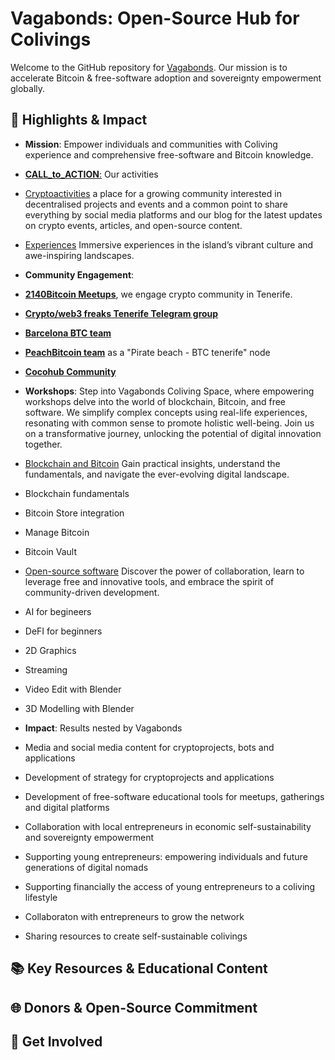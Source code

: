 # Vagabonds: Open-Source Hub for Colivings

Welcome to the GitHub repository for [Vagabonds](https://vagabonds.undervan.me/). Our mission is to accelerate Bitcoin & free-software adoption and sovereignty empowerment globally. 

## 🌟 Highlights & Impact

- **Mission**: Empower individuals and communities with Coliving experience and comprehensive free-software and Bitcoin knowledge.
- [**CALL_to_ACTION**:](https://vagabonds.undervan.me/experiences-services-activities-tech/experiences-tenerife) Our activities
 - [Cryptoactivities](https://vagabonds.undervan.me/experiences-services-activities-tech/#crypto-activities) a place for a growing community interested in decentralised projects and events and a common point to share everything by social media platforms and our blog for the latest updates on crypto events, articles, and open-source content.
 - [Experiences](https://vagabonds.undervan.me/experiences-services-activities-tech/#experiences-tenerife) Immersive experiences in the island’s vibrant culture and awe-inspiring landscapes. 

- **Community Engagement**: 
 - [**2140Bitcoin Meetups**](https://2140meetups.com/comunidad/6856/), we engage crypto community in Tenerife.
 - [**Crypto/web3 freaks Tenerife Telegram group**](https://linktr.bitcoinbarcelona.xyz/)
 - [**Barcelona BTC team**](https://t.me/+yoREyEBRsLJiZTg0)
 - [**PeachBitcoin team**](https://peachbitcoin.com) as a "Pirate beach - BTC tenerife" node
 - [**Cocohub Community**](https://cocohub.io/europe/spain/tenerife/vagabonds)
 
- **Workshops**: Step into Vagabonds Coliving Space, where empowering workshops delve into the world of blockchain, Bitcoin, and free software. We simplify complex concepts using real-life experiences, resonating with common sense to promote holistic well-being. Join us on a transformative journey, unlocking the potential of digital innovation together.
 - [Blockchain and Bitcoin](https://vagabonds.undervan.me/workshops-technology-digital-innovation/) 
Gain practical insights, understand the fundamentals, and navigate the ever-evolving digital landscape.
  - Blockchain fundamentals
  - Bitcoin Store integration
  - Manage Bitcoin
  - Bitcoin Vault
 - [Open-source software](https://vagabonds.undervan.me/workshops-technology-digital-innovation/) 
Discover the power of collaboration, learn to leverage free and innovative tools, and embrace the spirit of community-driven development.
  - AI for begineers
  - DeFI for beginners
  - 2D Graphics
  - Streaming
  - Video Edit with Blender
  - 3D Modelling with Blender

- **Impact**: Results nested by Vagabonds
 - Media and social media content for cryptoprojects, bots and applications
 - Development of strategy for cryptoprojects and applications
 - Development of free-software educational tools for meetups, gatherings and digital platforms
 - Collaboration with local entrepreneurs in economic self-sustainability and sovereignty empowerment
 - Supporting young entrepreneurs: empowering individuals and future generations of digital nomads
 - Supporting financially the access of young entrepreneurs to a coliving lifestyle
 - Collaboraton with entrepreneurs to grow the network
 - Sharing resources to create self-sustainable colivings


## 📚 Key Resources & Educational Content


## 🌐 Donors & Open-Source Commitment



## 🙌 Get Involved


